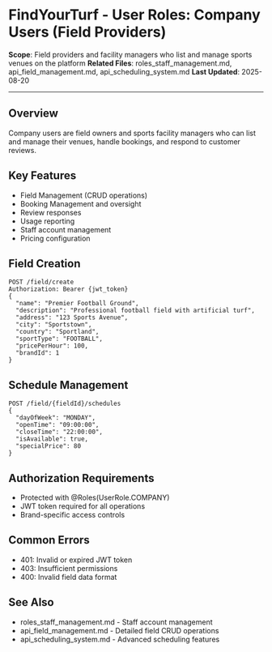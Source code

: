 # FindYourTurf - User Roles: Company Users (Field Providers)

**Scope**: Field providers and facility managers who list and manage sports venues on the platform
**Related Files**: roles_staff_management.md, api_field_management.md, api_scheduling_system.md
**Last Updated**: 2025-08-20

---

## Overview
Company users are field owners and sports facility managers who can list and manage their venues, handle bookings, and respond to customer reviews.

## Key Features
- Field Management (CRUD operations)
- Booking Management and oversight
- Review responses
- Usage reporting
- Staff account management
- Pricing configuration

## Field Creation
```http
POST /field/create
Authorization: Bearer {jwt_token}
{
  "name": "Premier Football Ground",
  "description": "Professional football field with artificial turf",
  "address": "123 Sports Avenue",
  "city": "Sportstown",
  "country": "Sportland",
  "sportType": "FOOTBALL",
  "pricePerHour": 100,
  "brandId": 1
}
```

## Schedule Management
```http
POST /field/{fieldId}/schedules
{
  "dayOfWeek": "MONDAY",
  "openTime": "09:00:00",
  "closeTime": "22:00:00",
  "isAvailable": true,
  "specialPrice": 80
}
```

## Authorization Requirements
- Protected with @Roles(UserRole.COMPANY)
- JWT token required for all operations
- Brand-specific access controls

## Common Errors
- 401: Invalid or expired JWT token
- 403: Insufficient permissions
- 400: Invalid field data format

## See Also
- roles_staff_management.md - Staff account management
- api_field_management.md - Detailed field CRUD operations
- api_scheduling_system.md - Advanced scheduling features